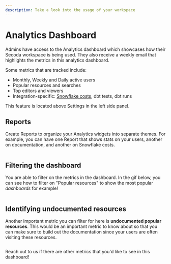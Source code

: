 ```yaml
---
description: Take a look into the usage of your workspace
---
```


# Analytics Dashboard

Admins have access to the Analytics dashboard which showcases how their Secoda workspace is being used. They also receive a weekly email that highlights the metrics in this analytics dashboard.

Some metrics that are tracked include:

* Monthly, Weekly and Daily active users
* Popular resources and searches
* Top editors and viewers
* Integration-specific: [Snowflake costs](../integrations/data-warehouses/snowflake-integration/snowflake-costs.md), dbt tests, dbt runs

This feature is located above Settings in the left side panel.

## Reports

Create Reports to organize your Analytics widgets into separate themes. For example, you can have one Report that shows stats on your users, another on documentation, and another on Snowflake costs.

<figure><img src="../.gitbook/assets/Screenshot 2024-02-07 at 4.11.22 PM.png" alt=""><figcaption></figcaption></figure>

## Filtering the dashboard

You are able to filter on the metrics in the dashboard. In the gif below, you can see how to filter on "Popular resources" to show the most popular _dashboards_ for example!

<figure><img src="https://secoda-public-media-assets.s3.amazonaws.com/5b42c5e9-f743-42c7-82a8-f386a22f5906.gif" alt=""><figcaption></figcaption></figure>

## Identifying undocumented resources

Another important metric you can filter for here is **undocumented popular resources**. This would be an important metric to know about so that you can make sure to build out the documentation since your users are often visiting these resources.

<figure><img src="https://secoda-public-media-assets.s3.amazonaws.com/bbb4ffc2-d60b-40aa-b757-f60f3af7b51f.gif" alt=""><figcaption></figcaption></figure>

Reach out to us if there are other metrics that you'd like to see in this dashboard!
